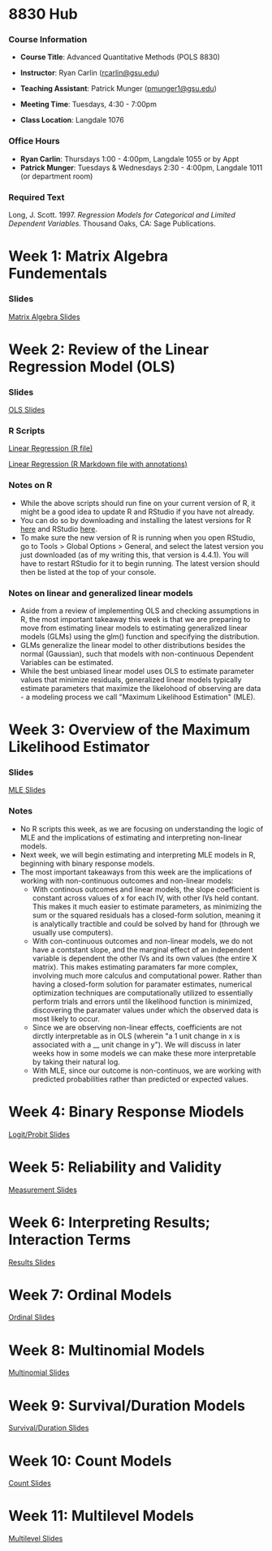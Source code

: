 # 8830 Hub 

### Course Information

- **Course Title**: Advanced Quantitative Methods (POLS 8830)

- **Instructor**: Ryan Carlin (rcarlin@gsu.edu)

- **Teaching Assistant**: Patrick Munger (pmunger1@gsu.edu)

- **Meeting Time**: Tuesdays, 4:30 - 7:00pm

- **Class Location**: Langdale 1076

### Office Hours

- **Ryan Carlin**: Thursdays 1:00 - 4:00pm, Langdale 1055 or by Appt
- **Patrick Munger**: Tuesdays & Wednesdays 2:30 - 4:00pm, Langdale 1011 (or department room)

### Required Text 

Long, J. Scott. 1997. *Regression Models for Categorical and Limited Dependent Variables.* Thousand
Oaks, CA: Sage Publications.

# Week 1: Matrix Algebra Fundementals 

### Slides
[Matrix Algebra Slides](8830_slides/01Matrix.pdf)

# Week 2: Review of the Linear Regression Model (OLS)

### Slides
[OLS Slides](8830_slides/02OLS.pdf)
### R Scripts
[Linear Regression (R file)](8830_r_scripts/Week2_Linear_Regression.R)

[Linear Regression (R Markdown file with annotations)](8830_r_scripts/Week2_Linear_Regression_markdown.Rmd)
### Notes on R
- While the above scripts should run fine on your current version of R, it might be a good idea to update R and RStudio if you have not already.
- You can do so by downloading and installing the latest versions for R [here](https://cran.r-project.org/bin/windows/base/) and RStudio [here](https://posit.co/download/rstudio-desktop/).
- To make sure the new version of R is running when you open RStudio, go to Tools > Global Options > General, and select the latest version you just downloaded (as of my writing this, that version is 4.4.1). You will have to restart RStudio for it to begin running. The latest version should then be listed at the top of your console.
  
### Notes on linear and generalized linear models
- Aside from a review of implementing OLS and checking assumptions in R, the most important takeaway this week is that we are preparing to move from estimating linear models to estimating generalized linear models (GLMs) using the glm() function and specifying the distribution.
- GLMs generalize the linear model to other distributions besides the normal (Gaussian), such that models with non-continuous Dependent Variables can be estimated.
- While the best unbiased linear model uses OLS to estimate parameter values that minimize residuals, generalized linear models typically estimate parameters that maximize the likelohood of observing are data - a modeling process we call "Maximum Likelihood Estimation" (MLE).

# Week 3: Overview of the Maximum Likelihood Estimator 

### Slides
[MLE Slides](8830_slides/03MLE.pdf)
### Notes
- No R scripts this week, as we are focusing on understanding the logic of MLE and the implications of estimating and interpreting non-linear models.
- Next week, we will begin estimating and interpreting MLE models in R, beginning with binary response models.
- The most important takeaways from this week are the implications of working with non-continuous outcomes and non-linear models:
  - With continous outcomes and linear models, the slope coefficient is constant across values of x for each IV, with other IVs held contant. This makes it much easier to estimate parameters, as minimizing the sum or the squared residuals has a closed-form solution, meaning it is analytically tractible and could be solved by hand for (through we usually use computers).
  - With con-continuous outcomes and non-linear models, we do not have a contstant slope, and the marginal effect of an independent variable is dependent the other IVs and its own values (the entire X matrix). This makes estimating paramaters far more complex, involving much more calculus and computational power. Rather than having a closed-form solution for paramater estimates, numerical optimization techniques are computationally utilized to essentially perform trials and errors until the likelihood function is minimized, discovering the paramater values under which the observed data is most likely to occur.
  - Since we are observing non-linear effects, coefficients are not dirctly interpretable as in OLS (wherein "a 1 unit change in x is associated with a __ unit change in y"). We will discuss in later weeks how in some models we can make these more interpretable by taking their natural log. 
  - With MLE, since our outcome is non-continuos, we are working with predicted probabilities rather than predicted or expected values.
  
# Week 4: Binary Response Miodels

[Logit/Probit Slides](8830_slides/05Logit.pdf)

# Week 5:  Reliability and Validity

[Measurement Slides](8830_slides/04Measurement.pdf)

# Week 6: Interpreting Results; Interaction Terms

[Results Slides](8830_slides/06Substantive.pdf)

# Week 7: Ordinal Models

[Ordinal Slides](8830_slides/07Ordinal.pdf)

# Week 8: Multinomial Models

[Multinomial Slides](8830_slides/08multinomial.pdf)

# Week 9: Survival/Duration Models

[Survival/Duration Slides](8830_slides/10Duration.pdf)

# Week 10:  Count Models

[Count Slides](8830_slides/10Count.pdf)

# Week 11: Multilevel Models 

[Multilevel Slides](8830_slides/11Multilevel.pdf)
